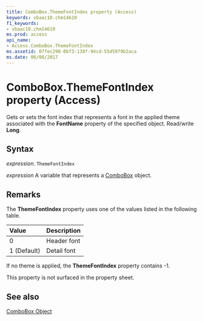```yaml
---
title: ComboBox.ThemeFontIndex property (Access)
keywords: vbaac10.chm14610
f1_keywords:
- vbaac10.chm14610
ms.prod: access
api_name:
- Access.ComboBox.ThemeFontIndex
ms.assetid: 07fec290-0bf3-138f-94cd-55d5979b2aca
ms.date: 06/08/2017
---
```



# ComboBox.ThemeFontIndex property (Access)

Gets or sets the font index that represents a font in the applied theme associated with the  **FontName** property of the specified object. Read/write **Long**.


## Syntax

 _expression_. `ThemeFontIndex`

 _expression_ A variable that represents a [ComboBox](Access.ComboBox.md) object.


## Remarks

The  **ThemeFontIndex** property uses one of the values listed in the following table.



|**Value**|**Description**|
|:-----|:-----|
|0|Header font|
|1 (Default)|Detail font|

If no theme is applied, the  **ThemeFontIndex** property contains -1.

This property is not surfaced in the property sheet.


## See also


[ComboBox Object](Access.ComboBox.md)


